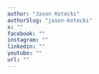 ```yaml
---
author: "Jason Kotecki"
authorSlug: "jason-kotecki"
x: ""
facebook: ""
instagram: ""
linkedin: ""
youtube: ""
url: ""
---
```

